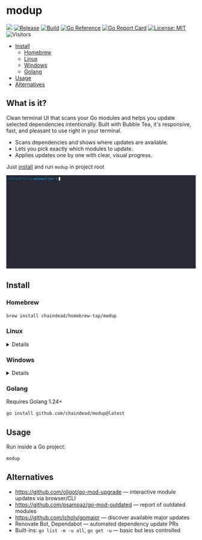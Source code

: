 # modup

[![](https://img.shields.io/badge/OS_Agnostic-Works_Everywhere-purple)](#install)
[![Release](https://img.shields.io/github/v/release/chaindead/modup?include_prereleases&sort=semver)](https://github.com/chaindead/modup/releases)
[![Build](https://github.com/chaindead/modup/actions/workflows/release.yml/badge.svg)](https://github.com/chaindead/modup/actions/workflows/release.yml)
[![Go Reference](https://pkg.go.dev/badge/github.com/chaindead/modup.svg)](https://pkg.go.dev/github.com/chaindead/modup)
[![Go Report Card](https://goreportcard.com/badge/github.com/chaindead/modup)](https://goreportcard.com/report/github.com/chaindead/modup)
[![License: MIT](https://img.shields.io/badge/license-MIT-blue.svg)](./LICENSE)
![Visitors](https://api.visitorbadge.io/api/visitors?path=https%3A%2F%2Fgithub.com%2Fchaindead%2Fmodup&label=Visitors&labelColor=%23d9e3f0&countColor=%23697689&style=flat&labelStyle=none)

- [Install](#install)
  - [Homebrew](#homebrew)
  - [Linux](#linux)
  - [Windows](#windows)
  - [Golang](#golang)
- [Usage](#usage)
- [Alternatives](#alternatives)

## What is it?

Clean terminal UI that scans your Go modules and helps you update selected dependencies intentionally. Built with Bubble Tea, it's responsive, fast, and pleasant to use right in your terminal.

- Scans dependencies and shows where updates are available.
- Lets you pick exactly which modules to update.
- Applies updates one by one with clear, visual progress.

Just [install](#install) and run `modup` in project root

![golangci-lint repo demo](./examples/demo.gif)

## Install

### Homebrew

```bash
brew install chaindead/homebrew-tap/modup
```

### Linux

<details>

> **Note:** The commands below install to `/usr/local/bin`. To install elsewhere, replace `/usr/local/bin` with your preferred directory in your PATH.

First, download the archive for your architecture:

```bash
# For x86_64 (64-bit)
curl -L -o modup.tar.gz https://github.com/chaindead/modup/releases/latest/download/modup_Linux_x86_64.tar.gz

# For ARM64
curl -L -o modup.tar.gz https://github.com/chaindead/modup/releases/latest/download/modup_Linux_arm64.tar.gz
```

Then install the binary:

```bash
# Extract the binary
sudo tar xzf modup.tar.gz -C /usr/local/bin

# Make it executable
sudo chmod +x /usr/local/bin/modup

# Clean up
rm modup.tar.gz
```
</details>

### Windows

<details>

1. Download the latest release for your architecture

    - [Windows x64](https://github.com/chaindead/modup/releases/latest/download/modup_Windows_x86_64.zip)
    - [Windows ARM64](https://github.com/chaindead/modup/releases/latest/download/modup_Windows_arm64.zip)

2. Extract the `.zip` file
3. Add the extracted directory to your PATH or move `modup.exe` to a directory in your PATH
</details>

### Golang

Requires Golang 1.24+

```bash
go install github.com/chaindead/modup@latest
```

## Usage

Run inside a Go project:

```bash
modup
```

## Alternatives

- https://github.com/oligot/go-mod-upgrade — interactive module updates via browser/CLI
- https://github.com/psampaz/go-mod-outdated — report of outdated modules
- https://github.com/icholy/gomajor — discover available major updates
- Renovate Bot, Dependabot — automated dependency update PRs
- Built-ins: `go list -m -u all`, `go get -u` — basic but less controlled

